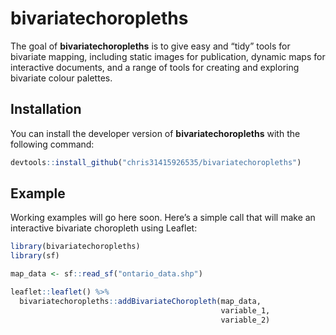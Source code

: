 
<!-- README.md is generated from README.Rmd. Please edit that file -->

# bivariatechoropleths

<!-- badges: start -->
<!-- badges: end -->

The goal of **bivariatechoropleths** is to give easy and “tidy” tools
for bivariate mapping, including static images for publication, dynamic
maps for interactive documents, and a range of tools for creating and
exploring bivariate colour palettes.

## Installation

You can install the developer version of **bivariatechoropleths** with
the following command:

``` r
devtools::install_github("chris31415926535/bivariatechoropleths")
```

## Example

Working examples will go here soon. Here’s a simple call that will make
an interactive bivariate choropleth using Leaflet:

``` r
library(bivariatechoropleths)
library(sf)

map_data <- sf::read_sf("ontario_data.shp")

leaflet::leaflet() %>%
  bivariatechoropleths::addBivariateChoropleth(map_data,
                                               variable_1,
                                               variable_2)
```
